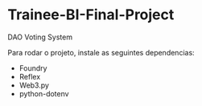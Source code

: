 # Trainee-BI-Final-Project

DAO Voting System

Para rodar o projeto, instale as seguintes dependencias:

- Foundry
- Reflex
- Web3.py
- python-dotenv
